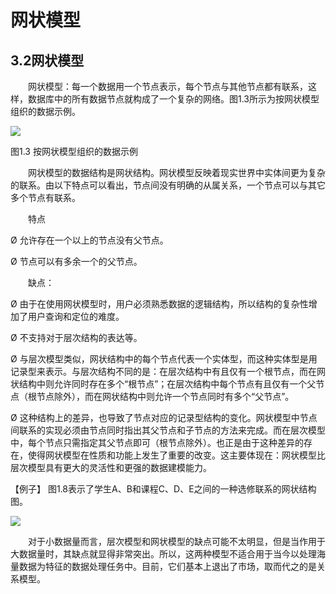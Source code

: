 # 网状模型

## 3.2网状模型

　　网状模型：每一个数据用一个节点表示，每个节点与其他节点都有联系，这样，数据库中的所有数据节点就构成了一个复杂的网络。图1.3所示为按网状模型组织的数据示例。

![](https://cdn.jsdelivr.net/gh/ZanderZhao/img20/file/20191025233427.png)

图1.3 按网状模型组织的数据示例

 

　　网状模型的数据结构是网状结构。网状模型反映着现实世界中实体间更为复杂的联系。由以下特点可以看出，节点间没有明确的从属关系，一个节点可以与其它多个节点有联系。

　　特点

Ø 允许存在一个以上的节点没有父节点。

Ø 节点可以有多余一个的父节点。

　　缺点：

Ø 由于在使用网状模型时，用户必须熟悉数据的逻辑结构，所以结构的复杂性增加了用户查询和定位的难度。

Ø 不支持对于层次结构的表达等。

Ø  与层次模型类似，网状结构中的每个节点代表一个实体型，而这种实体型是用记录型来表示。与层次结构不同的是：在层次结构中有且仅有一个根节点，而在网状结构中则允许同时存在多个“根节点”；在层次结构中每个节点有且仅有一个父节点（根节点除外），而在网状结构中则允许一个节点同时有多个“父节点”。

Ø  这种结构上的差异，也导致了节点对应的记录型结构的变化。网状模型中节点间联系的实现必须由节点同时指出其父节点和子节点的方法来完成。而在层次模型中，每个节点只需指定其父节点即可（根节点除外）。也正是由于这种差异的存在，使得网状模型在性质和功能上发生了重要的改变。这主要体现在：网状模型比层次模型具有更大的灵活性和更强的数据建模能力。

 

【例子】 图1.8表示了学生A、B和课程C、D、E之间的一种选修联系的网状结构图。

 ![](https://cdn.jsdelivr.net/gh/ZanderZhao/img20/file/20191025233445.png)

　　对于小数据量而言，层次模型和网状模型的缺点可能不太明显，但是当作用于大数据量时，其缺点就显得非常突出。所以，这两种模型不适合用于当今以处理海量数据为特征的数据处理任务中。目前，它们基本上退出了市场，取而代之的是关系模型。

 

 